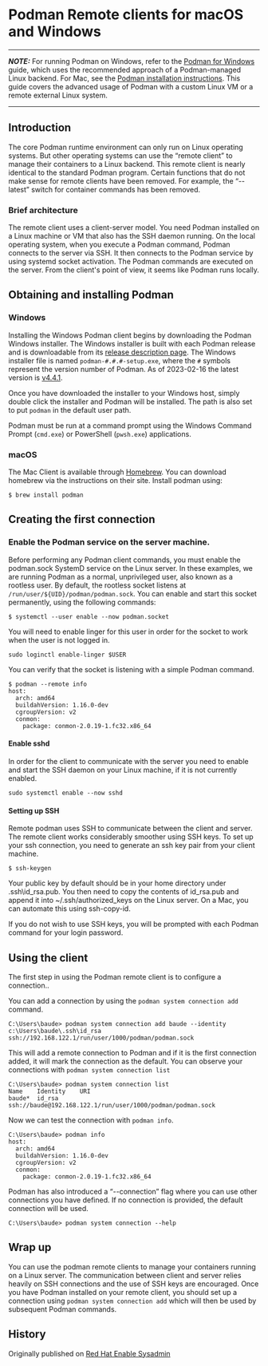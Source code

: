 # Podman Remote clients for macOS and Windows

***
**_NOTE:_** For running Podman on Windows, refer to the [Podman for Windows](podman-for-windows.md) guide, which uses the recommended approach of a Podman-managed Linux backend. For Mac, see the [Podman installation instructions](https://podman.io/getting-started/installation). This guide covers the advanced usage of Podman with a custom Linux VM or a remote external Linux system.
***

## Introduction

The core Podman runtime environment can only run on Linux operating systems.  But other operating systems can use the “remote client” to manage their containers to a Linux backend.  This remote client is nearly identical to the standard Podman program.  Certain functions that do not make sense for remote clients have been removed.  For example, the “--latest” switch for container commands has been removed.

### Brief architecture

The remote client uses a client-server model. You need Podman installed on a Linux machine or VM that also has the SSH daemon running. On the local operating system, when you execute a Podman command, Podman connects to the server via SSH. It then connects to the Podman service by using systemd socket activation. The Podman commands are executed on the server. From the client's point of view, it seems like Podman runs locally.

## Obtaining and installing Podman

### Windows

Installing the Windows Podman client begins by downloading the Podman Windows installer. The Windows installer is built with each Podman release and is downloadable from its [release description page](https://github.com/containers/podman/releases/latest).  The Windows installer file is named `podman-#.#.#-setup.exe`, where the `#` symbols represent the version number of Podman.
As of 2023-02-16 the latest version is [v4.4.1](https://github.com/containers/podman/releases/download/v4.4.1/podman-4.4.1-setup.exe).

Once you have downloaded the installer to your Windows host, simply double click the installer and Podman will be installed.  The path is also set to put `podman` in the default user path.

Podman must be run at a command prompt using the Windows Command Prompt (`cmd.exe`) or PowerShell (`pwsh.exe`) applications.

### macOS

The Mac Client is available through [Homebrew](https://brew.sh/). You can download homebrew via the instructions on their site. Install podman using:
```
$ brew install podman
```

## Creating the first connection

### Enable the Podman service on the server machine.

Before performing any  Podman client commands, you must enable the podman.sock SystemD service on the Linux server.  In these examples, we are running Podman as a normal, unprivileged user, also known as a rootless user.  By default, the rootless socket listens at  `/run/user/${UID}/podman/podman.sock`.  You can enable and start this socket permanently, using the following commands:
```
$ systemctl --user enable --now podman.socket
```
You will need to enable linger for this user in order for the socket to work when the user is not logged in.

```
sudo loginctl enable-linger $USER
```

You can verify that the socket is listening with a simple Podman command.

```
$ podman --remote info
host:
  arch: amd64
  buildahVersion: 1.16.0-dev
  cgroupVersion: v2
  conmon:
	package: conmon-2.0.19-1.fc32.x86_64
```

#### Enable sshd

In order for the client to communicate with the server you need to enable and start the SSH daemon on your Linux machine, if it is not currently enabled.
```
sudo systemctl enable --now sshd
```

#### Setting up SSH
Remote podman uses SSH to communicate between the client and server. The remote client works considerably smoother using SSH keys. To set up your ssh connection, you need to generate an ssh key pair from your client machine.
```
$ ssh-keygen
```
Your public key by default should be in your home directory under .ssh\id_rsa.pub. You then need to copy the contents of id_rsa.pub and append it into  ~/.ssh/authorized_keys on the Linux  server. On a Mac, you can automate this using ssh-copy-id.

If you do not wish to use SSH keys, you will be prompted with each Podman command for your login password.

## Using the client

The first step in using the Podman remote client is to configure a connection..

You can add a connection by using the `podman system connection add` command.

```
C:\Users\baude> podman system connection add baude --identity c:\Users\baude\.ssh\id_rsa ssh://192.168.122.1/run/user/1000/podman/podman.sock
```

This will add a remote connection to Podman and if it is the first connection added, it will mark the connection as the default.  You can observe your connections with `podman system connection list`

```
C:\Users\baude> podman system connection list
Name	Identity 	URI
baude*	id_rsa	       ssh://baude@192.168.122.1/run/user/1000/podman/podman.sock
```

Now we can test the connection with `podman info`.

```
C:\Users\baude> podman info
host:
  arch: amd64
  buildahVersion: 1.16.0-dev
  cgroupVersion: v2
  conmon:
	package: conmon-2.0.19-1.fc32.x86_64
```

Podman has also introduced a “--connection” flag where you can use other connections you have defined.  If no connection is provided, the default connection will be used.

```
C:\Users\baude> podman system connection --help
```

## Wrap up

You can use the podman remote clients to manage your containers running on a Linux server.  The communication between client and server relies heavily on SSH connections and the use of SSH keys are encouraged.  Once you have Podman installed on your remote client, you should set up a connection using   `podman system connection add` which will then be used by subsequent Podman commands.

## History
Originally published on [Red Hat Enable Sysadmin](https://www.redhat.com/sysadmin/podman-clients-macos-windows)
